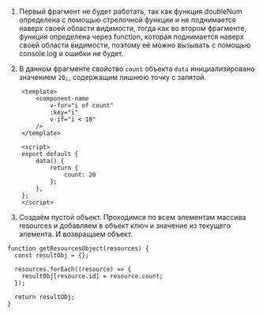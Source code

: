 1. Первый фрагмент не будет работать, так как функция doubleNum определена с помощью стрелочной функции и не поднимается наверх своей области видимости, тогда как во втором фрагменте, функция определена через function, которая поднимается наверх своей области видимости, поэтому её можно вызывать с помощью console.log и ошибки не будет.

2. В данном фрагменте свойство ```count``` объекта ```data``` инициализировано значением ```20;```, содержащим лишнюю точку с запятой.
```
	<template>
		<component-name
			v-for="i of count" 
			:key="i"
			v-if="i < 10" 
		/>
	</template>

	<script>
	export default {
		data() {
			return {
				count: 20
			};
		},
	};
	</script>  
```

3. Создаём пустой объект. Проходимся по всем элементам массива resources и добавляем в объект ключ и значение из текущего элемента. И возвращаем объект.
```
function getResourcesObject(resources) {
  const resultObj = {};

  resources.forEach((resource) => {
    resultObj[resource.id] = resource.count;
  });

  return resultObj;
}
```
